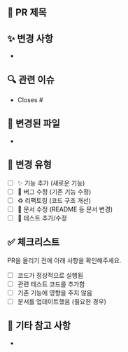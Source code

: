 ## 📌 PR 제목  
<!-- PR 제목을 이해하기 쉽게 작성해주세요. ex) "[Feature] 새로운 Kafka Consumer 추가" -->

## ✨ 변경 사항  
<!-- 변경된 내용을 요약해주세요.
- 왜 이 변경이 필요한지?
- 어떤 기능/수정이 추가되었는지? -->
- 

## 🔍 관련 이슈  
<!-- 연관된 티켓 번호를 작성해주세요. ex) Closes #12, Fixes #45 -->
- Closes #

## 📂 변경된 파일  
<!-- 변경된 주요 파일을 나열해주세요 (선택 사항) -->
- 

## 🚀 변경 유형  
- [ ] ✨ 기능 추가 (새로운 기능)  
- [ ] 🐛 버그 수정 (기존 기능 수정)  
- [ ] ♻️ 리팩토링 (코드 구조 개선)  
- [ ] 📝 문서 수정 (README 등 문서 변경)  
- [ ] 🚨 테스트 추가/수정  

## ✅ 체크리스트  
PR을 올리기 전에 아래 사항을 확인해주세요.  
- [ ] 코드가 정상적으로 실행됨  
- [ ] 관련 테스트 코드를 추가함  
- [ ] 기존 기능에 영향을 주지 않음  
- [ ] 문서를 업데이트했음 (필요한 경우)  

## 💬 기타 참고 사항  
<!-- 리뷰어가 알면 좋을 추가적인 내용을 작성해주세요 -->
-  
